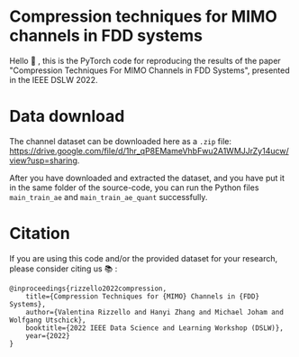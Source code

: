 # Compression techniques for MIMO channels in FDD systems

Hello 👋 , this is the PyTorch code for reproducing the results of the paper "Compression Techniques For MIMO Channels in FDD Systems", presented in the IEEE DSLW 2022.

# Data download

The channel dataset can be downloaded here as a `.zip` file: https://drive.google.com/file/d/1hr_qP8EMameVhbFwu2A1WMJJrZy14ucw/view?usp=sharing.

After you have downloaded and extracted the dataset, and you have put it in the same folder of the source-code, you can run the Python files `main_train_ae` and `main_train_ae_quant` successfully.

# Citation

If you are using this code and/or the provided dataset for your research, please consider citing us 📚 :
```
@inproceedings{rizzello2022compression,
    title={Compression Techniques for {MIMO} Channels in {FDD} Systems},
    author={Valentina Rizzello and Hanyi Zhang and Michael Joham and Wolfgang Utschick},
    booktitle={2022 IEEE Data Science and Learning Workshop (DSLW)},
    year={2022}
}
```
